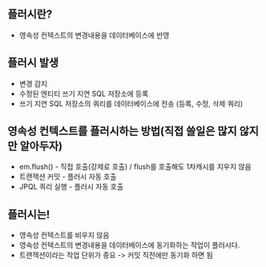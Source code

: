 
## 플러시란?

+ 영속성 컨텍스트의 변경내용을 데이터베이스에 반영

## 플러시 발생

+ 변경 감지 
+ 수정된 엔티티 쓰기 지연 SQL 저장소에 등록 
+ 쓰기 지연 SQL 저장소의 쿼리를 데이터베이스에 전송 (등록, 수정, 삭제 쿼리)


## 영속성 컨텍스트를 플러시하는 방법(직접 쓸일은 많지 않지만 알아두자)

+ em.flush() - 직접 호출(강제로 호출) / flush를 호출해도 1차캐시를 지우지 않음
+ 트랜잭션 커밋 - 플러시 자동 호출 
+ JPQL 쿼리 실행 - 플러시 자동 호출

## 플러시는!
+ 영속성 컨텍스트를 비우지 않음 
+ 영속성 컨텍스트의 변경내용을 데이터베이스에 동기화하는 작업이 플러시다.
+ 트랜잭션이라는 작업 단위가 중요 -> 커밋 직전에만 동기화 하면 됨




